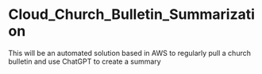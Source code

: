 # Cloud_Church_Bulletin_Summarization
This will be an automated solution based in AWS to regularly pull a church bulletin and use ChatGPT to create a summary
